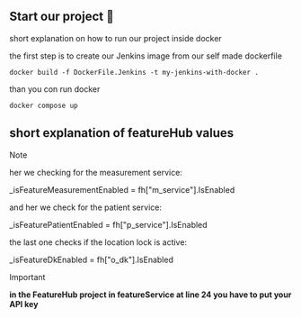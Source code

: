 ## Start our project :rocket:

short explanation on how to run our project inside docker

the first step is to create our Jenkins image from our self made dockerfile

```
docker build -f DockerFile.Jenkins -t my-jenkins-with-docker .
```

than you con run docker

```
docker compose up
```

## short explanation of featureHub values

> [!NOTE]
> her we checking for the measurement service:
>
> \_isFeatureMeasurementEnabled = fh["m_service"].IsEnabled
>
> and her we check for the patient service:
>
> \_isFeaturePatientEnabled = fh["p_service"].IsEnabled
>
> the last one checks if the location lock is active:
>
> \_isFeatureDkEnabled = fh["o_dk"].IsEnabled

> [!IMPORTANT]
> **in the FeatureHub project in featureService at line 24 you have to put your API key**
